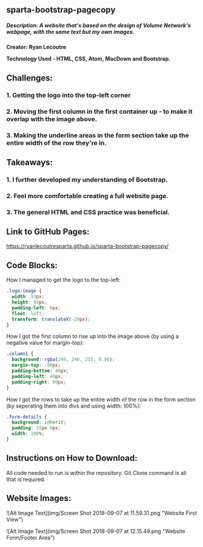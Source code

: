 ## sparta-bootstrap-pagecopy

##### Description: *A website that's based on the design of Volume Network's webpage, with the same text but my own images.*
**Creator: Ryan Lecoutre**

**Technology Used - HTML, CSS, Atom, MacDown and Bootstrap.**

## Challenges: 

### 1. Getting the logo into the top-left corner

### 2. Moving the first column in the first container up - to make it overlap with the image above.

### 3. Making the underline areas in the form section take up the entire width of the row they're in.

## Takeaways:

### 1. I further developed my understanding of Bootstrap.

### 2. Feel more comfortable creating a full website page.

### 3. The general HTML and CSS practice was beneficial.

## Link to GitHub Pages:

<https://ryanlecoutresparta.github.io/sparta-bootstrap-pagecopy/>

## Code Blocks:

How I managed to get the logo to the top-left:

```CSS
.logo-image {
  width: 93px;
  height: 93px;
  padding-left: 0px;
  float: left;
  transform: translateX(-20px);
}
```

How I got the first column to rise up into the image above (by using a negative value for margin-top):

```CSS
.column1 {
  background: rgba(246, 246, 251, 0.90);
  margin-top: -80px;
  padding-bottom: 40px;
  padding-left: 40px;
  padding-right: 80px;
}
```

How I got the rows to take up the entire width of the row in the form section (by seperating them into divs and using width: 100%):

```CSS
.form-details {
  background: inherit;
  padding: 15px 0px;
  width: 100%;
}
```

## Instructions on How to Download:

All code needed to run is within the repository. Git Clone command is all that is required.

## Website Images:

![Alt Image Text](img/Screen Shot 2018-09-07 at 11.59.31.png "Website First View")

![Alt Image Text](img/Screen Shot 2018-09-07 at 12.15.49.png "Website Form/Footer Area")
